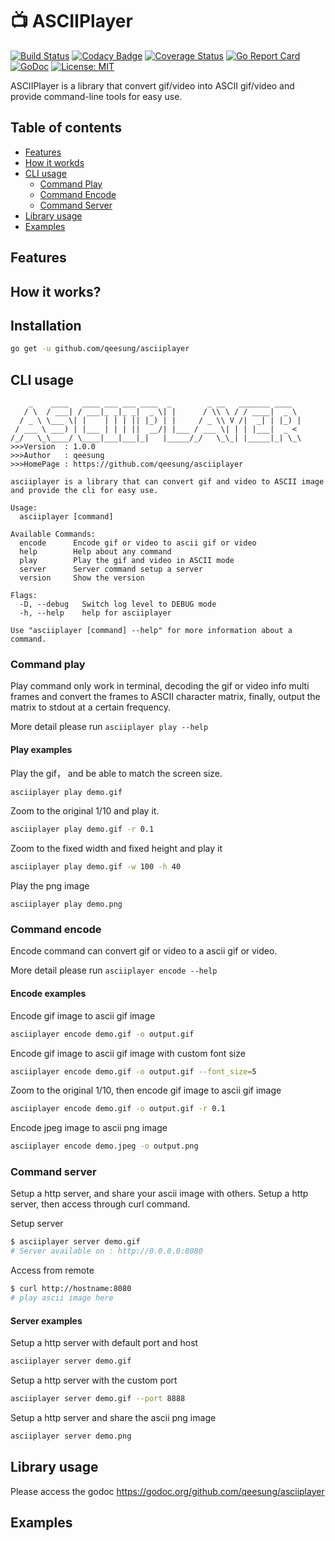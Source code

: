 
# :tv: ASCIIPlayer

[![Build Status](https://travis-ci.org/qeesung/asciiplayer.svg?branch=master)](https://travis-ci.org/qeesung/asciiplayer)
[![Codacy Badge](https://api.codacy.com/project/badge/Grade/2dba80ebf4c04687a320858c385fe7f8)](https://app.codacy.com/app/qeesung/asciiplayer?utm_source=github.com&utm_medium=referral&utm_content=qeesung/asciiplayer&utm_campaign=Badge_Grade_Dashboard)
[![Coverage Status](https://coveralls.io/repos/github/qeesung/asciiplayer/badge.svg)](https://coveralls.io/github/qeesung/asciiplayer)
[![Go Report Card](https://goreportcard.com/badge/github.com/qeesung/asciiplayer)](https://goreportcard.com/report/github.com/qeesung/asciiplayer)
[![GoDoc](https://godoc.org/github.com/qeesung/asciiplayer?status.svg)](https://godoc.org/github.com/qeesung/asciiplayer)
[![License: MIT](https://img.shields.io/badge/License-MIT-yellow.svg)](https://opensource.org/licenses/MIT)

ASCIIPlayer is a library that convert gif/video into ASCII gif/video and provide command-line tools for easy use.

## Table of contents

- [Features](#features)
- [How it workds](#how-it-works)
- [CLI usage](#cli-usage)
    - [Command Play](#command-play)
    - [Command Encode](#command-encode)
    - [Command Server](#command-server)
- [Library usage](#library-usage)
- [Examples](#examples)

## Features

## How it works?

## Installation

```bash
go get -u github.com/qeesung/asciiplayer
```

## CLI usage

```
    _    ____   ____ ___ ___ ____  _        _ __   _______ ____
   / \  / ___| / ___|_ _|_ _|  _ \| |      / \\ \ / / ____|  _ \
  / _ \ \___ \| |    | | | || |_) | |     / _ \\ V /|  _| | |_) |
 / ___ \ ___) | |___ | | | ||  __/| |___ / ___ \| | | |___|  _ <
/_/   \_\____/ \____|___|___|_|   |_____/_/   \_\_| |_____|_| \_\
>>>Version  : 1.0.0
>>>Author   : qeesung
>>>HomePage : https://github.com/qeesung/asciiplayer

asciiplayer is a library that can convert gif and video to ASCII image
and provide the cli for easy use.

Usage:
  asciiplayer [command]

Available Commands:
  encode      Encode gif or video to ascii gif or video
  help        Help about any command
  play        Play the gif and video in ASCII mode
  server      Server command setup a server
  version     Show the version

Flags:
  -D, --debug   Switch log level to DEBUG mode
  -h, --help    help for asciiplayer

Use "asciiplayer [command] --help" for more information about a command.
```

### Command play

Play command only work in terminal, decoding the gif or video info multi frames and convert the frames to ASCII character matrix, finally, output the matrix to stdout at a certain frequency.

More detail please run `asciiplayer play --help`

#### Play examples

Play the gif， and be able to match the screen size.
```bash
asciiplayer play demo.gif
```

Zoom to the original 1/10 and play it.
```bash
asciiplayer play demo.gif -r 0.1
```

Zoom to the fixed width and fixed height and play it
```bash
asciiplayer play demo.gif -w 100 -h 40
```

Play the png image
```
asciiplayer play demo.png
```

### Command encode

Encode command can convert gif or video to a ascii gif or video.

More detail please run `asciiplayer encode --help`

#### Encode examples

Encode gif image to ascii gif image 
```bash
asciiplayer encode demo.gif -o output.gif
```

Encode gif image to ascii gif image with custom font size
```bash
asciiplayer encode demo.gif -o output.gif --font_size=5
```

Zoom to the original 1/10, then encode gif image to ascii gif image
```bash
asciiplayer encode demo.gif -o output.gif -r 0.1
```

Encode jpeg image to ascii png image
```bash
asciiplayer encode demo.jpeg -o output.png
```

### Command server

Setup a http server, and share your ascii image with others. Setup a http server, then access through curl command.

Setup server
```bash
$ asciiplayer server demo.gif
# Server available on : http://0.0.0.0:8080
```

Access from remote
```bash
$ curl http://hostname:8080
# play ascii image here
```

#### Server examples

Setup a http server with default port and host
```bash
asciiplayer server demo.gif
```

Setup a http server with the custom port
```bash
asciiplayer server demo.gif --port 8888
```

Setup a http server and share the ascii png image
```bash
asciiplayer server demo.png
```

## Library usage

Please access the godoc https://godoc.org/github.com/qeesung/asciiplayer

## Examples

